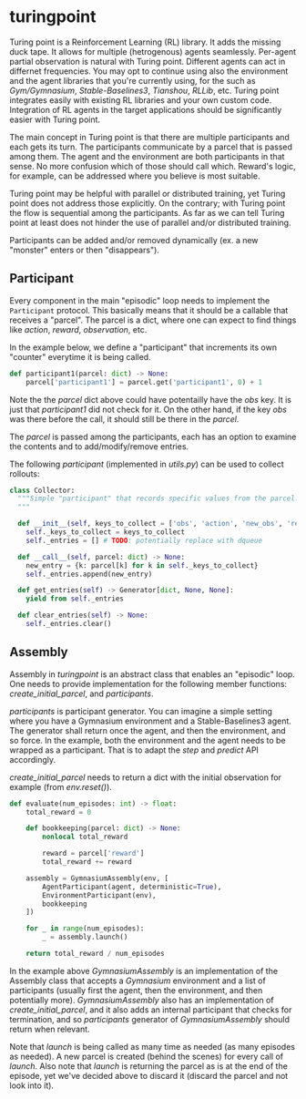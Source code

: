 # turingpoint

Turing point is a Reinforcement Learning (RL) library. It adds the missing duck tape.
It allows for multiple (hetrogenous) agents seamlessly. Per-agent partial observation is natural with Turing point.
Different agents can act in differnet frequencies.
You may opt to continue using also the environment and the agent libraries that you're currently using, for the such as *Gym/Gymnasium*, *Stable-Baselines3*, *Tianshou*, *RLLib*, etc.
Turing point integrates easily with existing RL libraries and your own custom code.
Integration of RL agents in the target applications should be significantly easier with Turing point.

The main concept in Turing point is that there are multiple participants and each gets its turn.
The participants communicate by a parcel that is passed among them. The agent and the environment are both participants in that sense. No more confusion which of those should call which. Reward's logic, for example,
can be addressed where you believe is most suitable.

Turing point may be helpful with parallel or distributed training, yet Turing point does not address those explicitly. On the contrary; with Turing point the flow is sequential among the participants. As far as we can tell Turing point at least does not hinder the use of parallel and/or distributed training.

Participants can be added and/or removed dynamically (ex. a new "monster" enters or then "disappears").

## Participant

Every component in the main "episodic" loop needs to implement the ```Participant``` protocol. This basically means that it should be a callable that receives a "parcel". The parcel is a dict, where one can expect to find things like *action*, *reward*, *observation*, etc.  

In the example below, we define a "participant" that increments its own "counter" everytime it is being called.

``` py
def participant1(parcel: dict) -> None:
    parcel['participant1'] = parcel.get('participant1', 0) + 1
```

Note the the *parcel* dict above could have potentailly have the *obs* key.
It is just that *participant1* did not check for it.
On the other hand, if the key *obs* was there before the call, it should still be there in the *parcel*.

The *parcel* is passed among the participants, each has an option to examine the contents and to add/modify/remove entries.

The following *participant* (implemented in *utils.py*) can be used to collect rollouts:

``` py
class Collector:
  """Simple "participant" that records specific values from the parcel.
  """

  def __init__(self, keys_to_collect = ['obs', 'action', 'new_obs', 'reward', 'done']):
    self._keys_to_collect = keys_to_collect
    self._entries = [] # TODO: potentially replace with dqueue

  def __call__(self, parcel: dict) -> None:
    new_entry = {k: parcel[k] for k in self._keys_to_collect}
    self._entries.append(new_entry)

  def get_entries(self) -> Generator[dict, None, None]:
    yield from self._entries

  def clear_entries(self) -> None:
    self._entries.clear()
```

## Assembly

Assembly in *turingpoint* is an abstract class that enables an "episodic" loop. One needs to provide implementation for the following member functions: *create_initial_parcel*, and *participants*.

*participants* is participant generator. You can imagine a simple setting where you have a Gymnasium environment and a Stable-Baselines3 agent. The generator shall return once the agent, and then the environment, and so force.
In the example, both the environment and the agent needs to be wrapped as a participant. That is to adapt the *step* and *predict* API accordingly.

*create_initial_parcel* needs to return a dict with the initial observation for example (from *env.reset()*).

``` py linenums="1"
def evaluate(num_episodes: int) -> float:
    total_reward = 0

    def bookkeeping(parcel: dict) -> None:
        nonlocal total_reward

        reward = parcel['reward']
        total_reward += reward

    assembly = GymnasiumAssembly(env, [
        AgentParticipant(agent, deterministic=True),
        EnvironmentParticipant(env),
        bookkeeping
    ])

    for _ in range(num_episodes):
        _ = assembly.launch()

    return total_reward / num_episodes
```

In the example above *GymnasiumAssembly* is an implementation of the Assembly class that accepts a *Gymnasium* environment and a list of participants (usually first the agent, then the environment, and then potentially more). *GymnasiumAssembly* also has an implementation of *create_initial_parcel*, and it also adds an internal participant that checks for termination, and so *participants* generator of *GymnasiumAssembly* should return when relevant.

Note that *launch* is being called as many time as needed (as many episodes as needed).
A new parcel is created (behind the scenes) for every call of *launch*.
Also note that *launch* is returning the parcel as is at the end of the episode, yet we've decided above to discard it (discard the parcel and not look into it).
